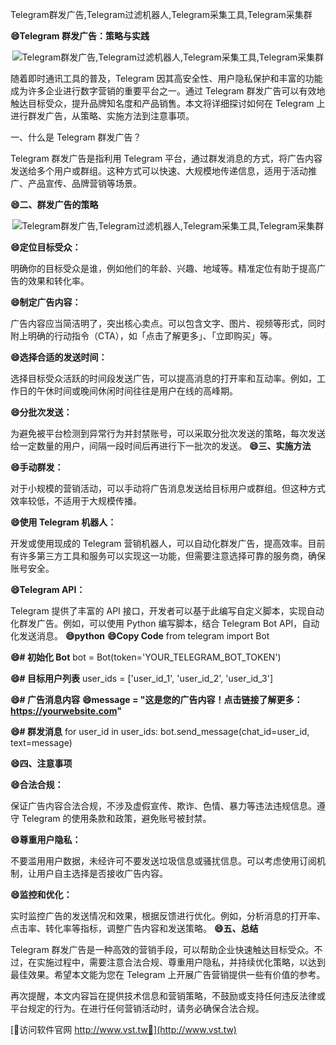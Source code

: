 Telegram群发广告,Telegram过滤机器人,Telegram采集工具,Telegram采集群

**😄Telegram 群发广告：策略与实践**

 <center><img src="https://vst.tw/MP4/tuiguang/png/8.png" alt="Telegram群发广告,Telegram过滤机器人,Telegram采集工具,Telegram采集群"></center>

随着即时通讯工具的普及，Telegram 因其高安全性、用户隐私保护和丰富的功能成为许多企业进行数字营销的重要平台之一。通过 Telegram 群发广告可以有效地触达目标受众，提升品牌知名度和产品销售。本文将详细探讨如何在 Telegram 上进行群发广告，从策略、实施方法到注意事项。

一、什么是 Telegram 群发广告？

Telegram 群发广告是指利用 Telegram 平台，通过群发消息的方式，将广告内容发送给多个用户或群组。这种方式可以快速、大规模地传递信息，适用于活动推广、产品宣传、品牌营销等场景。

**😄二、群发广告的策略**

 <center><img src="https://vst.tw/MP4/tuiguang/png/8.png" alt="Telegram群发广告,Telegram过滤机器人,Telegram采集工具,Telegram采集群"></center>

**😄定位目标受众：**

明确你的目标受众是谁，例如他们的年龄、兴趣、地域等。精准定位有助于提高广告的效果和转化率。

**😄制定广告内容：**

广告内容应当简洁明了，突出核心卖点。可以包含文字、图片、视频等形式，同时附上明确的行动指令（CTA），如「点击了解更多」、「立即购买」等。

**😄选择合适的发送时间：**

选择目标受众活跃的时间段发送广告，可以提高消息的打开率和互动率。例如，工作日的午休时间或晚间休闲时间往往是用户在线的高峰期。

**😄分批次发送：**

为避免被平台检测到异常行为并封禁账号，可以采取分批次发送的策略，每次发送给一定数量的用户，间隔一段时间后再进行下一批次的发送。
**😄三、实施方法**

**😄手动群发：**

对于小规模的营销活动，可以手动将广告消息发送给目标用户或群组。但这种方式效率较低，不适用于大规模传播。

**😄使用 Telegram 机器人：**

开发或使用现成的 Telegram 营销机器人，可以自动化群发广告，提高效率。目前有许多第三方工具和服务可以实现这一功能，但需要注意选择可靠的服务商，确保账号安全。

**😄Telegram API：**

Telegram 提供了丰富的 API 接口，开发者可以基于此编写自定义脚本，实现自动化群发广告。例如，可以使用 Python 编写脚本，结合 Telegram Bot API，自动化发送消息。
**😄python**
**😄Copy Code**
from telegram import Bot

**😄# 初始化 Bot**
bot = Bot(token='YOUR_TELEGRAM_BOT_TOKEN')

**😄# 目标用户列表**
user_ids = ['user_id_1', 'user_id_2', 'user_id_3']

**😄# 广告消息内容**
**😄message = "这是您的广告内容！点击链接了解更多：https://yourwebsite.com"**

**😄# 群发消息**
for user_id in user_ids:
    bot.send_message(chat_id=user_id, text=message)

**😄四、注意事项**

**😄合法合规：**

保证广告内容合法合规，不涉及虚假宣传、欺诈、色情、暴力等违法违规信息。遵守 Telegram 的使用条款和政策，避免账号被封禁。

**😄尊重用户隐私：**

不要滥用用户数据，未经许可不要发送垃圾信息或骚扰信息。可以考虑使用订阅机制，让用户自主选择是否接收广告内容。

**😄监控和优化：**

实时监控广告的发送情况和效果，根据反馈进行优化。例如，分析消息的打开率、点击率、转化率等指标，调整广告内容和发送策略。
**😄五、总结**

Telegram 群发广告是一种高效的营销手段，可以帮助企业快速触达目标受众。不过，在实施过程中，需要注意合法合规、尊重用户隐私，并持续优化策略，以达到最佳效果。希望本文能为您在 Telegram 上开展广告营销提供一些有价值的参考。

再次提醒，本文内容旨在提供技术信息和营销策略，不鼓励或支持任何违反法律或平台规定的行为。在进行任何营销活动时，请务必确保合法合规。


[👻访问软件官网 http://www.vst.tw👻](http://www.vst.tw)
